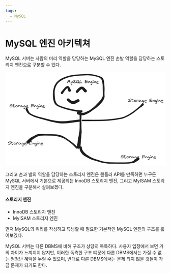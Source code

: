```yaml
---
tags:
  - MySQL
---
```


# MySQL 엔진 아키텍쳐

MySQL 서버는 사람의 머리 역할을 담당하는 MySQL 엔진 손발 역할을 담당하는 스토리지 엔진으로 구분할 수 있다.


![이미지 대체 텍스트](../attatchment/Pasted%20image%2020231212211245.png)


그리고 손과 발의 역할을 담당하는 스토리지 엔진은 핸들러 API를 만족하면 누구든 MySQL 서버에서 기본으로 제공되는 InnoDB 스토리지 엔진, 그리고 MyISAM 스토리지 엔진을 구분해서 살펴보겠다.

#### 스토리지 엔진
- InnoDB 스토리지 엔진
- MyISAM 스토리지 엔진

먼저 MySQL의 쿼리를 작성하고 튜닝할 때 필요한 기본적인 MySQL 엔진의 구조를 훓어보겠다.

MySQL 서버는 다른 DBMS에 비해 구조가 상당히 독특하다. 사용자 입장에서 보면 거의 차이가 느껴지지 않지만, 이러한 독측한 구조 떄문에 다른 DBMS에서는 가질 수 없는 엄청난 혜택을 누릴 수 있으며, 반대로 다른 DBMS에서는 문제 되지 않을 것들이 가끔 문제가 되기도 한다.


